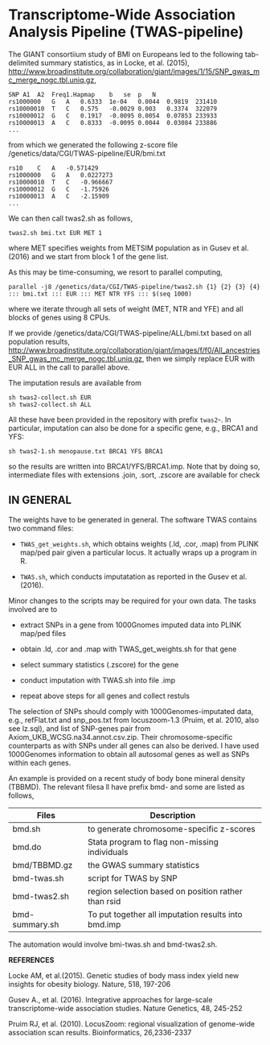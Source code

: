 # Transcriptome-Wide Association Analysis Pipeline (TWAS-pipeline)

The GIANT consortiium study of BMI on Europeans led to the following tab-delimited summary statistics, as in  Locke, et al. (2015), 
http://www.broadinstitute.org/collaboration/giant/images/1/15/SNP_gwas_mc_merge_nogc.tbl.uniq.gz, 
```
SNP	A1	A2	Freq1.Hapmap	b	se	p	N
rs1000000	G	A	0.6333	1e-04	0.0044	0.9819	231410
rs10000010	T	C	0.575	-0.0029	0.003	0.3374	322079
rs10000012	G	C	0.1917	-0.0095	0.0054	0.07853	233933
rs10000013	A	C	0.8333	-0.0095	0.0044	0.03084	233886
...
```
from which we generated the following z-score file /genetics/data/CGI/TWAS-pipeline/EUR/bmi.txt
```
rs10	C	A	-0.571429
rs1000000	G	A	0.0227273
rs10000010	T	C	-0.966667
rs10000012	G	C	-1.75926
rs10000013	A	C	-2.15909
...
```
We can then call twas2.sh as follows,
```
twas2.sh bmi.txt EUR MET 1
```
where MET specifies weights from METSIM population as in Gusev et al. (2016) and we start from block 1 of the gene list.

As this may be time-consuming, we resort to parallel computing,
```
parallel -j8 /genetics/data/CGI/TWAS-pipeline/twas2.sh {1} {2} {3} {4} ::: bmi.txt ::: EUR ::: MET NTR YFS ::: $(seq 1000) 
```
where we iterate through all sets of weight (MET, NTR and YFE) and all blocks of genes using 8 CPUs.

If we provide /genetics/data/CGI/TWAS-pipeline/ALL/bmi.txt based on all population results, http://www.broadinstitute.org/collaboration/giant/images/f/f0/All_ancestries_SNP_gwas_mc_merge_nogc.tbl.uniq.gz, then we simply replace EUR with EUR ALL in the call to parallel above.

The imputation resuls are available from
```
sh twas2-collect.sh EUR
sh twas2-collect.sh ALL
```
All these have been provided in the repository with prefix `twas2`-. In particular, imputation can also be done for a specific gene, e.g., BRCA1 and YFS:
```
sh twas2-1.sh menopause.txt BRCA1 YFS BRCA1
```
so the results are written into BRCA1/YFS/BRCA1.imp. Note that by doing so, intermediate files with extensions .join, .sort, .zscore are available for check


## IN GENERAL

The weights have to be generated in general. The software TWAS contains two command files:

* `TWAS_get_weights.sh`, which obtains weights (.ld, .cor, .map) from PLINK map/ped pair given a particular locus. It actually wraps up a program in R.
                        
* `TWAS.sh`, which conducts imputatation as reported in the Gusev et al. (2016). 

Minor changes to the scripts may be required for your own data. The tasks involved are to  

* extract SNPs in a gene from 1000Gnomes imputed data into PLINK map/ped files

* obtain .ld, .cor and .map with TWAS_get_weights.sh for that gene

* select summary statistics (.zscore) for the gene

* conduct imputation with TWAS.sh into file .imp

* repeat above steps for all genes and collect restuls


The selection of SNPs should comply with 1000Genomes-imputated data, e.g., refFlat.txt and snp_pos.txt from locuszoom-1.3 (Pruim, et al. 2010, also see lz.sql), and list of SNP-genes pair from Axiom_UKB_WCSG.na34.annot.csv.zip. Their chromosome-specific counterparts as with SNPs under all genes can also be derived. I have used 1000Genomes information to obtain all autosomal genes as well as SNPs within each genes.

An example is provided on a recent study of body bone mineral density (TBBMD). The relevant filesa ll have prefix bmd- and some are listed as follows,

 Files           |        Description 
-----------------|-------------------
 bmd.sh          |        to generate chromosome-specific z-scores 
 bmd.do          |        Stata program to flag non-missing individuals 
 bmd/TBBMD.gz    |        the GWAS summary statistics 
 bmd-twas.sh     |        script for TWAS by SNP
 bmd-twas2.sh    |        region selection based on position rather than rsid 
 bmd-summary.sh  |        To put together all imputation results into bmd.imp 

The automation would involve bmi-twas.sh and bmd-twas2.sh.


**REFERENCES**

Locke AM, et al.(2015). Genetic studies of body mass index yield new insights for obesity biology. Nature, 518, 197-206

Gusev A., et al. (2016). Integrative approaches for large-scale transcriptome-wide association studies. Nature Genetics, 48, 245-252   

Pruim RJ, et al. (2010). LocusZoom: regional visualization of genome-wide association scan results. Bioinformatics, 26,2336-2337

